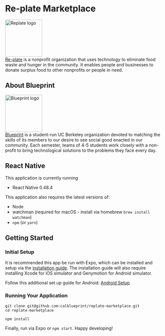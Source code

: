 # Re-plate Marketplace

<img src="http://i.imgur.com/6CMNP9Z.png" height="120" alt="Replate logo" /><br />
[Re-plate](http://re-plate.org) is a nonprofit organization that uses technology to eliminate food waste and hunger in the community. It enables people and businesses to donate surplus food to other nonprofits or people in need.

About Blueprint
---
<img src="https://i.imgur.com/W9ankhO.png" width="120" alt="Blueprint logo" /><br />
[Blueprint](http://calblueprint.org) is a student-run UC Berkeley organization devoted to matching the skills of its members to our desire to see social good enacted in our community. Each semester, teams of 4-5 students work closely with a non-profit to bring technological solutions to the problems they face every day.

React Native
---
This application is currently running
- React Native 0.48.4

This application also requires the latest versions of:
- Node 
- watchman (required for macOS - install via homebrew `brew install watchman`)
- `npm` (or `yarn`)

Getting Started
---

### Initial Setup

It is recommended this app be run with Expo, which can be installed and setup via the [installation guide](https://docs.expo.io/versions/latest/introduction/installation.html). The installation guide will also require installing Xcode for iOS simulator and Genymotion for Android simulator.

Follow this additional set up guide for Android:
[Android Setup](https://facebook.github.io/react-native/releases/0.24/docs/android-setup.html)

### Running Your Application

```
git clone git@github.com:calblueprint/replate-marketplace.git
cd replate-marketplace

npm install 
```

Finally, run via Expo or `npm start`. Happy developing!
